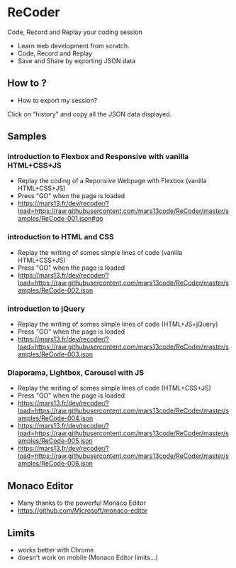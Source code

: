 # ReCoder

Code, Record and Replay your coding session

* Learn web development from scratch.
* Code, Record and Replay
* Save and Share by exporting JSON data


## How to ?

* How to export my session?

Click on "history" and copy all the JSON data displayed.

## Samples

### introduction to Flexbox and Responsive with vanilla HTML+CSS+JS

* Replay the coding of a Reponsive Webpage with Flexbox (vanilla HTML+CSS+JS)
* Press "GO" when the page is loaded
* https://mars13.fr/dev/recoder/?load=https://raw.githubusercontent.com/mars13code/ReCoder/master/samples/ReCode-001.json#go

### introduction to HTML and CSS

* Replay the writing of somes simple lines of code  (vanilla HTML+CSS+JS)
* Press "GO" when the page is loaded
* https://mars13.fr/dev/recoder/?load=https://raw.githubusercontent.com/mars13code/ReCoder/master/samples/ReCode-002.json

### introduction to jQuery

* Replay the writing of somes simple lines of code  (HTML+JS+jQuery)
* Press "GO" when the page is loaded
* https://mars13.fr/dev/recoder/?load=https://raw.githubusercontent.com/mars13code/ReCoder/master/samples/ReCode-003.json

### Diaporama, Lightbox, Carousel with JS

* Replay the writing of somes simple lines of code  (HTML+CSS+JS)
* Press "GO" when the page is loaded
* https://mars13.fr/dev/recoder/?load=https://raw.githubusercontent.com/mars13code/ReCoder/master/samples/ReCode-004.json
* https://mars13.fr/dev/recoder/?load=https://raw.githubusercontent.com/mars13code/ReCoder/master/samples/ReCode-005.json
* https://mars13.fr/dev/recoder/?load=https://raw.githubusercontent.com/mars13code/ReCoder/master/samples/ReCode-006.json

## Monaco Editor

* Many thanks to the powerful Monaco Editor
* https://github.com/Microsoft/monaco-editor


## Limits

* works better with Chrome
* doesn't work on mobile (Monaco Editor limits...)
